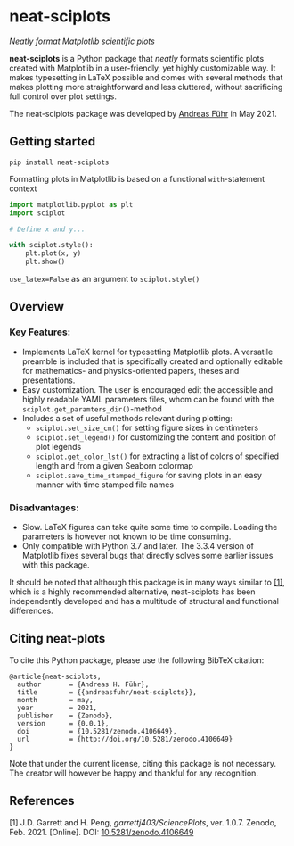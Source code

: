# neat-sciplots
*Neatly format Matplotlib scientific plots*

**neat-sciplots** is a Python package that *neatly* formats scientific plots created with Matplotlib in a 
user-friendly, yet highly customizable way.
It makes typesetting in LaTeX possible and comes with several methods that makes plotting more 
straightforward and less cluttered, without sacrificing full control over plot settings.

The neat-sciplots package was developed by [Andreas Führ](https://www.linkedin.com/in/fuhrandreas/) in May 2021.

## Getting started
```
pip install neat-sciplots
```

Formatting plots in Matplotlib is based on a functional `with`-statement context
```python
import matplotlib.pyplot as plt
import sciplot

# Define x and y...

with sciplot.style():
    plt.plot(x, y)
    plt.show()
```

`use_latex=False` as an argument to `sciplot.style()`
## Overview

### Key Features:
* Implements LaTeX kernel for typesetting Matplotlib plots. A versatile preamble is included that is specifically 
created and optionally editable for mathematics- and physics-oriented papers, theses and presentations.
* Easy customization. The user is encouraged edit the accessible and highly readable YAML parameters files, whom can 
be found with the `sciplot.get_paramters_dir()`-method
* Includes a set of useful methods relevant during plotting:
    * `sciplot.set_size_cm()` for setting figure sizes in centimeters
    * `sciplot.set_legend()` for customizing the content and position of plot legends
    * `sciplot.get_color_lst()` for extracting a list of colors of specified length and from a given Seaborn colormap
    * `sciplot.save_time_stamped_figure` for saving plots in an easy manner with time stamped file names


### Disadvantages:
* Slow. LaTeX figures can take quite some time to compile. Loading the parameters is however not known to be time 
consuming.
* Only compatible with Python 3.7 and later. The 3.3.4 version of Matplotlib fixes several bugs that directly solves 
some earlier issues with this package. 






It should be noted that although this package is in many ways similar to [[1]](#1), which is a highly recommended 
alternative, neat-sciplots has been independently developed and has a multitude of structural and functional differences.


## Citing neat-plots

To cite this Python package, please use the following BibTeX citation:

```
@article{neat-sciplots,
  author       = {Andreas H. Führ},
  title        = {{andreasfuhr/neat-sciplots}},
  month        = may,
  year         = 2021,
  publisher    = {Zenodo},
  version      = {0.0.1},
  doi          = {10.5281/zenodo.4106649},
  url          = {http://doi.org/10.5281/zenodo.4106649}
}
```
Note that under the current license, citing this package is not necessary. The creator will however be happy and 
thankful for any recognition.


## 
## References
<a id="1">[1]</a>
J.D. Garrett and H. Peng,
*garrettj403/SciencePlots*,
ver. 1.0.7.
Zenodo,
Feb. 2021.
\[Online].
DOI: [10.5281/zenodo.4106649](http://doi.org/10.5281/zenodo.4106649)